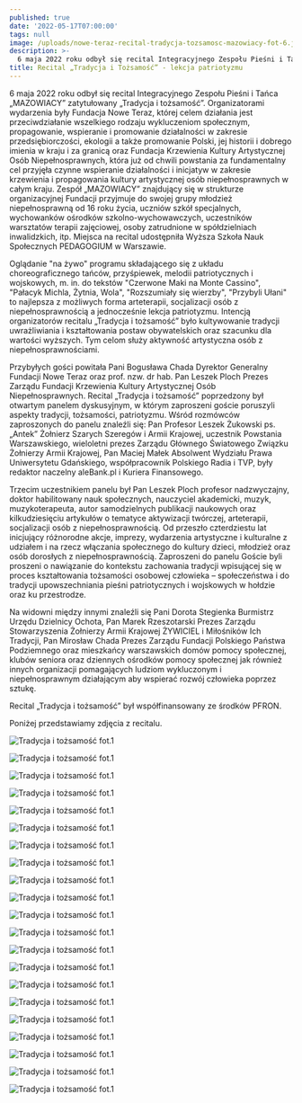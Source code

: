 ```yaml
---
published: true
date: '2022-05-17T07:00:00'
tags: null
image: /uploads/nowe-teraz-recital-tradycja-tozsamosc-mazowiacy-fot-6.jpg
description: >-
  6 maja 2022 roku odbył się recital Integracyjnego Zespołu Pieśni i Tańca „MAZOWIACY” zatytułowany „Tradycja i tożsamość”. 
title: Recital „Tradycja i Tożsamość” - lekcja patriotyzmu
---
```


6 maja 2022 roku odbył się recital Integracyjnego Zespołu Pieśni i Tańca „MAZOWIACY” zatytułowany „Tradycja i tożsamość”. Organizatorami wydarzenia były Fundacja Nowe Teraz, której celem działania jest przeciwdziałanie wszelkiego rodzaju wykluczeniom społecznym, propagowanie, wspieranie i promowanie działalności w zakresie przedsiębiorczości, ekologii a także promowanie Polski, jej historii i dobrego imienia w kraju i za granicą oraz Fundacja Krzewienia Kultury Artystycznej Osób Niepełnosprawnych, która już od chwili powstania za fundamentalny cel przyjęła czynne wspieranie działalności i inicjatyw w zakresie krzewienia i propagowania kultury artystycznej osób niepełnosprawnych w całym kraju. Zespół „MAZOWIACY” znajdujący się w strukturze organizacyjnej Fundacji przyjmuje do swojej grupy młodzież niepełnosprawną od 16 roku życia, uczniów szkół specjalnych, wychowanków ośrodków szkolno-wychowawczych, uczestników warsztatów terapii zajęciowej, osoby zatrudnione w spółdzielniach inwalidzkich, itp. Miejsca na recital udostępniła Wyższa Szkoła Nauk Społecznych PEDAGOGIUM w Warszawie.

Oglądanie "na żywo" programu składającego się z układu choreograficznego tańców, przyśpiewek, melodii patriotycznych i wojskowych, m. in. do tekstów "Czerwone Maki na Monte Cassino", "Pałacyk Michla, Żytnia, Wola", "Rozszumiały się wierzby", "Przybyli Ułani" to najlepsza z możliwych forma arteterapii, socjalizacji osób z niepełnosprawnością a jednocześnie lekcja patriotyzmu. Intencją organizatorów recitalu „Tradycja i tożsamość” było kultywowanie tradycji uwrażliwiania i kształtowania postaw obywatelskich oraz szacunku dla wartości wyższych. Tym celom służy aktywność artystyczna osób z niepełnosprawnościami. 

Przybyłych gości powitała Pani Bogusława Chada Dyrektor Generalny Fundacji Nowe Teraz oraz prof. nzw. dr hab. Pan Leszek Ploch Prezes Zarządu Fundacji Krzewienia Kultury Artystycznej Osób Niepełnosprawnych. Recital „Tradycja i tożsamość” poprzedzony był otwartym panelem dyskusyjnym, w którym zaproszeni goście poruszyli aspekty tradycji, tożsamości, patriotyzmu. Wśród rozmówców zaproszonych do panelu znaleźli się: Pan Profesor Leszek Żukowski ps. „Antek” Żołnierz Szarych Szeregów i Armii Krajowej, uczestnik Powstania Warszawskiego, wieloletni prezes Zarządu Głównego Światowego Związku Żołnierzy Armii Krajowej, Pan Maciej Małek Absolwent Wydziału Prawa Uniwersytetu Gdańskiego, współpracownik Polskiego Radia i TVP, były redaktor naczelny aleBank.pl i Kuriera Finansowego. 

Trzecim uczestnikiem panelu był Pan Leszek Ploch profesor nadzwyczajny, doktor habilitowany nauk społecznych, nauczyciel akademicki, muzyk, muzykoterapeuta, autor samodzielnych publikacji naukowych oraz kilkudziesięciu artykułów o tematyce aktywizacji twórczej, arteterapii, socjalizacji osób z niepełnosprawnością. Od przeszło czterdziestu lat inicjujący różnorodne akcje, imprezy, wydarzenia artystyczne i kulturalne z udziałem i na rzecz włączania społecznego do kultury dzieci, młodzież oraz osób dorosłych z niepełnosprawnością. Zaproszeni do panelu Goście byli proszeni o nawiązanie do kontekstu zachowania tradycji wpisującej się w proces kształtowania tożsamości osobowej człowieka – społeczeństwa i do tradycji upowszechniania pieśni patriotycznych i wojskowych w hołdzie oraz ku przestrodze. 

Na widowni między innymi znaleźli się Pani Dorota Stegienka Burmistrz Urzędu Dzielnicy Ochota, Pan Marek Rzeszotarski Prezes Zarządu Stowarzyszenia Żołnierzy Armii Krajowej ŻYWICIEL i Miłośników Ich Tradycji, Pan Mirosław Chada Prezes Zarządu Fundacji Polskiego Państwa Podziemnego oraz mieszkańcy warszawskich domów pomocy społecznej, klubów seniora oraz dziennych ośrodków pomocy społecznej jak również innych organizacji pomagających ludziom wykluczonym i niepełnosprawnym działającym aby wspierać rozwój człowieka poprzez sztukę.

Recital „Tradycja i tożsamość” był współfinansowany ze środków PFRON.

Poniżej przedstawiamy zdjęcia z recitalu.

![Tradycja i tożsamość fot.1](/uploads/nowe-teraz-recital-tradycja-tozsamosc-mazowiacy-fot-6.jpg)

![Tradycja i tożsamość fot.1](/uploads/nowe-teraz-recital-tradycja-tozsamosc-mazowiacy-fot-5.jpg)

![Tradycja i tożsamość fot.1](/uploads/nowe-teraz-recital-tradycja-tozsamosc-mazowiacy-fot-7.jpg)

![Tradycja i tożsamość fot.1](/uploads/nowe-teraz-recital-tradycja-tozsamosc-mazowiacy-fot-8.jpg)

![Tradycja i tożsamość fot.1](/uploads/nowe-teraz-recital-tradycja-tozsamosc-mazowiacy-fot-9.jpg)

![Tradycja i tożsamość fot.1](/uploads/nowe-teraz-recital-tradycja-tozsamosc-mazowiacy-fot-10.jpg)

![Tradycja i tożsamość fot.1](/uploads/nowe-teraz-recital-tradycja-tozsamosc-mazowiacy-fot-11.jpg)

![Tradycja i tożsamość fot.1](/uploads/nowe-teraz-recital-tradycja-tozsamosc-mazowiacy-fot-12.jpg)

![Tradycja i tożsamość fot.1](/uploads/nowe-teraz-recital-tradycja-tozsamosc-mazowiacy-fot-13.jpg)

![Tradycja i tożsamość fot.1](/uploads/nowe-teraz-recital-tradycja-tozsamosc-mazowiacy-fot-14.jpg)

![Tradycja i tożsamość fot.1](/uploads/nowe-teraz-recital-tradycja-tozsamosc-mazowiacy-fot-15.jpg)

![Tradycja i tożsamość fot.1](/uploads/nowe-teraz-recital-tradycja-tozsamosc-mazowiacy-fot-16.jpg)

![Tradycja i tożsamość fot.1](/uploads/nowe-teraz-recital-tradycja-tozsamosc-mazowiacy-fot-17.jpg)

![Tradycja i tożsamość fot.1](/uploads/nowe-teraz-recital-tradycja-tozsamosc-mazowiacy-fot-18.jpg)

![Tradycja i tożsamość fot.1](/uploads/nowe-teraz-recital-tradycja-tozsamosc-mazowiacy-fot-19.jpg)

![Tradycja i tożsamość fot.1](/uploads/nowe-teraz-recital-tradycja-tozsamosc-mazowiacy-fot-20.jpg)

![Tradycja i tożsamość fot.1](/uploads/nowe-teraz-recital-tradycja-tozsamosc-mazowiacy-fot-21.jpg)

![Tradycja i tożsamość fot.1](/uploads/nowe-teraz-recital-tradycja-tozsamosc-mazowiacy-fot-22.jpg)

![Tradycja i tożsamość fot.1](/uploads/nowe-teraz-recital-tradycja-tozsamosc-mazowiacy-fot-2.jpg)

![Tradycja i tożsamość fot.1](/uploads/nowe-teraz-recital-tradycja-tozsamosc-mazowiacy-fot-3.jpg)

![Tradycja i tożsamość fot.1](/uploads/nowe-teraz-recital-tradycja-tozsamosc-mazowiacy-fot-4.jpg)

